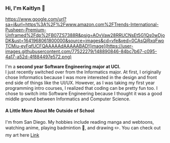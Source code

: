 ### Hi, I'm Kaitlyn 👋
https://www.google.com/url?sa=i&url=https%3A%2F%2Fwww.amazon.com%2FTrends-International-Pusheen-Premium-Unframed%2Fdp%2FB07ZS7388R&psig=AOvVaw28RRUCNsEt5G1Qs0wDjoDK&ust=1641968061800000&source=images&cd=vfe&ved=0CAsQjRxqFwoTCMiu-eyFqfUCFQAAAAAdAAAAABAD![image](https://user-images.githubusercontent.com/77522279/148890846-84bc7b67-c095-4a17-a52d-4f884497e572.png)

I'm a **second year Software Engineering major at UCI.**  
I just recently switched over from the Informatics major.
At first, I originally chose Informatics because I was more interested in the design and front end side of things like the UI/UX.
However, as I was taking my first year programming intro courses, I realized that coding can be pretty fun too.
I chose to switch into Software Engineering because I thought it was a good middle ground between Informatics and Computer Science.

#### A Little More About Me Outside of School

I'm from San Diego. My hobbies include reading manga and webtoons, watching anime, playing badmintion 🏸, and drawing ✏️. You can check out my art here [Link](https://www.instagram.com/milkynoomz/)

<!--
**Kaitlyn4140/Kaitlyn4140** is a ✨ _special_ ✨ repository because its `README.md` (this file) appears on your GitHub profile.

Here are some ideas to get you started:

- 🔭 I’m currently working on ...
- 🌱 I’m currently learning ...
- 👯 I’m looking to collaborate on ...
- 🤔 I’m looking for help with ...
- 💬 Ask me about ...
- 📫 How to reach me: ...
- 😄 Pronouns: ...
- ⚡ Fun fact: ...
-->
